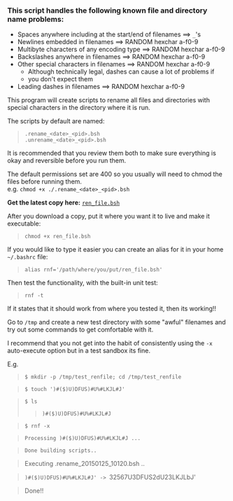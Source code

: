 ### This script handles the following known file and directory name problems: ###

  * Spaces anywhere including at the start/end of filenames ==> `_`'s
  * Newlines embedded in filenames            ==> RANDOM hexchar a-f0-9
  * Multibyte characters of any encoding type ==> RANDOM hexchar a-f0-9
  * Backslashes anywhere in filenames         ==> RANDOM hexchar a-f0-9
  * Other special characters in filenames     ==> RANDOM hexchar a-f0-9
    * Although technically legal, dashes can cause a lot of problems if
    * you don't expect them
  * Leading dashes in filenames               ==> RANDOM hexchar a-f0-9

This program will create scripts to rename all files and directories with special
characters in the directory where it is run.

The scripts by default are named:
> `.rename_<date>_<pid>.bsh`<br />`.unrename_<date>_<pid>.bsh`

It is recommended that you review them both to make sure everything is okay and
reversible before you run them.

The default permissions set are 400 so you usually will need to chmod the files
before running them. <br />e.g. `chmod +x ./.rename_<date>_<pid>.bsh`

<b>Get the latest copy here:</b> <a href='https://code.google.com/p/r-n-f-bash-rename-script/source/browse/ren_file.bsh'><code>ren_file.bsh</code></a>

After you download a copy, put it where you want it to live and make it executable:
> `chmod +x ren_file.bsh`

If you would like to type it easier you can create an alias for it in your
home `~/.bashrc` file:
> `alias rnf='/path/where/you/put/ren_file.bsh'`

Then test the functionality, with the built-in unit test:
> `rnf -t`

If it states that it should work from where you tested it, then its working!!

Go to `/tmp` and create a new test directory with some "awful" filenames and try out
some commands to get comfortable with it.

I recommend that you not get into the habit of consistently using the `-x` auto-execute option but in a test sandbox its fine.

E.g.
> `$ mkdir -p /tmp/test_renfile; cd /tmp/test_renfile`

> `$ touch ')#($)U)DFUS)#U%#LKJL#J'`

> `$ ls `
> > `)#($)U)DFUS)#U%#LKJL#J`


> `$ rnf -x `

> `Processing )#($)U)DFUS)#U%#LKJL#J ...`

> `Done building scripts.. `

> Executing .rename\_20150125\_10120.bsh ..

> `)#($)U)DFUS)#U%#LKJL#J' -> `32567U3DFUS2dU23LKJLbJ'

> Done!!

